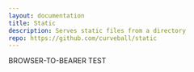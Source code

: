 ```yaml
---
layout: documentation
title: Static
description: Serves static files from a directory
repo: https://github.com/curveball/static
---
```


BROWSER-TO-BEARER TEST